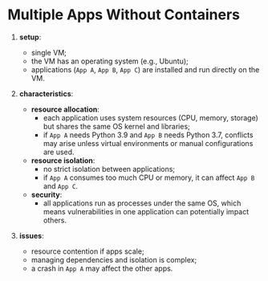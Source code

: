 # Multiple Apps Without Containers

1. **setup**:
   - single VM;
   - the VM has an operating system (e.g., Ubuntu);
   - applications (`App A`, `App B`, `App C`) are installed and run directly on the VM.

2. **characteristics**:
   - **resource allocation**:
     - each application uses system resources (CPU, memory, storage) but shares the same OS kernel and libraries;
     - if `App A` needs Python 3.9 and `App B` needs Python 3.7, conflicts may arise unless virtual environments or manual configurations are used.
   - **resource isolation**:
     - no strict isolation between applications;
     - if `App A` consumes too much CPU or memory, it can affect `App B` and `App C`.
   - **security**:
     - all applications run as processes under the same OS, which means vulnerabilities in one application can potentially impact others.

3. **issues**:
   - resource contention if apps scale;
   - managing dependencies and isolation is complex;
   - a crash in `App A` may affect the other apps.
